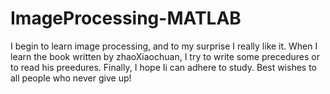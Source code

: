 # ImageProcessing-MATLAB
I begin to learn image processing, and to my surprise I really like it.
When I learn the book written by zhaoXiaochuan, I try to write some precedures or to read his preedures.
Finally, I hope Ii can adhere to study.
Best wishes to all people who never give up!
